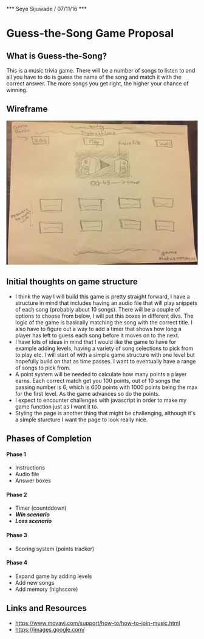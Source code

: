 *** Seye Sijuwade / 07/11/16 ***

# Guess-the-Song Game Proposal

## What is Guess-the-Song?

This is a music trivia game. There will be a number of songs to listen to and all you have to do is guess the name of the song and match it with the correct answer. The more songs you get right, the higher your chance of winning. 

## Wireframe

![Image of Screenshot](https://github.com/seyesij/Project1-Game/blob/master/wireframe.jpg)

## Initial thoughts on game structure

- I think the way I will build this game is pretty straight forward, I have a structure in mind that includes having an audio file that will play snippets of each song (probably about 10 songs). There will be a couple of options to choose from below, I will put this boxes in different divs. The logic of the game is basically matching the song with the correct title. I also have to figure out a way to add a timer that shows how long a player has left to guess each song before it moves on to the next.
- I have lots of ideas in mind that I would like the game to have for example adding levels, having a variety of song selections to pick from to play etc. I will start of with a simple game structure with one level but hopefully build on that as time passes. I want to eventually have a range of songs to pick from.
- A point system will be needed to calculate how many points a player earns. Each correct match get you 100 points, out of 10 songs the passing number is 6, which is 600 points with 1000 points being the max for the first level. As the game advances so do the points.
- I expect to encounter challenges with javascript in order to make my game function just as I want it to.
- Styling the page is another thing that might be challenging, although it's a simple sturcture I want the page to look really nice.

## Phases of Completion
#### Phase 1 
- Instructions
- Audio file 
- Answer boxes

#### Phase 2
- Timer (countddown)
- ***Win scenario***
- ***Loss scenario***

#### Phase 3
- Scoring system (points tracker)
 
#### Phase 4
- Expand game by adding levels
- Add new songs
- Add memory (highscore)


## Links and Resources
- https://www.movavi.com/support/how-to/how-to-join-music.html
- https://images.google.com/


